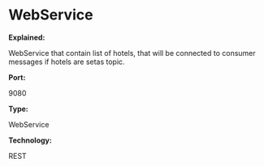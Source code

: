 # WebService

**Explained:**

WebService that contain list of hotels, that will be connected to consumer messages if hotels are setas topic.

**Port:**

9080

**Type:**

WebService

**Technology:**

REST
